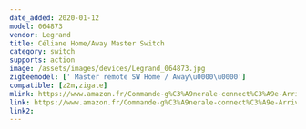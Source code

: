 ```yaml
---
date_added: 2020-01-12
model: 064873
vendor: Legrand
title: Céliane Home/Away Master Switch
category: switch
supports: action
image: /assets/images/devices/Legrand_064873.jpg
zigbeemodel: [' Master remote SW Home / Away\u0000\u0000']
compatible: [z2m,zigate]
mlink: https://www.amazon.fr/Commande-g%C3%A9nerale-connect%C3%A9e-Arriv%C3%A9e-C%C3%A9liane/dp/B07G4KSBXJ
link: https://www.amazon.fr/Commande-g%C3%A9nerale-connect%C3%A9e-Arriv%C3%A9e-C%C3%A9liane/dp/B07G4KSBXJ
link2: 
---
```

